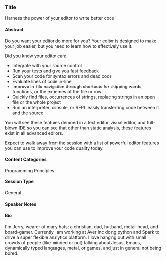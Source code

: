 ### Title ###

Harness the power of your editor to write better code

#### Abstract ####

Do you want your editor do more for you? Your editor is designed to make your job easier, but you need to learn how to effectively use it.

Did you know your editor can:
* Integrate with your source control
* Run your tests and give you fast feedback
* Scan your code for syntax errors and dead code
* Evaluate lines of code in-line
* Improve in-file navigation through shortcuts for skipping words, functions, or the extremes of the file or row
* Quickly find files, occurrences of strings, replacing strings in an open file or the whole project
* Run an interpreter, console, or REPL easily transferring code between it and the source

You will see these features demoed in a text editor, visual editor, and full-blown IDE so you can see that other than static analysis, these features exist in all advanced editors.

Expect to walk away from the session with a list of powerful editor features you can use to improve your code quality today.

#### Content Categories ####

Programming Principles

#### Session Type ####

General

#### Speaker Notes ####

#### Bio ####
I'm Jerry, wearer of many hats; a christian, dad, husband, metal-head, and board-gamer.
Currently I am working at Aver Inc doing python and Spark to drive a super flexible analytics platform. 
I love hanging out with small crowds of people (like-minded or not) talking about Jesus, Emacs, dynamically typed languages, metal, or games, and just in general not being bored.
